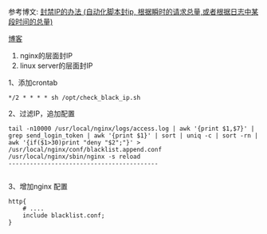 参考博文:
[ 封禁IP的办法 (自动化脚本封ip, 根据瞬时的请求总量,或者根据日志中某段时间的总量)](http://siwei.me/blog/posts/linux-nginx-ip-ip)

[博客](https://www.cnblogs.com/huligong1234/p/7189426.html)



1. nginx的层面封IP 
2.  linux server的层面封IP

1、添加crontab

```
*/2 * * * * sh /opt/check_black_ip.sh
```

2、过滤IP，追加配置

```
tail -n10000 /usr/local/nginx/logs/access.log | awk '{print $1,$7}' | grep send_login_token | awk '{print $1}' | sort | uniq -c | sort -rn | awk '{if($1>30)print "deny "$2";"}' > /usr/local/nginx/conf/blacklist.append.conf
/usr/local/nginx/sbin/nginx -s reload
------------------------------------------


```

3、增加nginx 配置

```
http{
    # ....
    include blacklist.conf;
}
```

